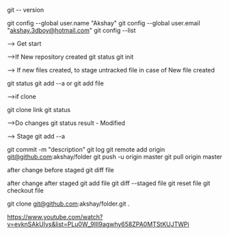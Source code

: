 git -- version

git config --global user.name "Akshay"
git config --global user.email "akshay.3dboy@hotmail.com"
git config --list

--> Get start

-->If New repository created 
git status
git init

--> If new files created, to stage untracked file in case of New file created 

git status
git add --a
or
git add file

-->if clone

git clone link
git status


-->Do changes
git status
result - Modified

--> Stage
git add --a

git commit -m "description"
git log
git remote add origin git@github.com:akshay/folder
git push -u origin master
git pull origin master

after change before staged
git diff file

after change after staged
git add file
git diff --staged file
git reset file
git checkout file 

git clone git@github.com:akshay/folder.git .

https://www.youtube.com/watch?v=evknSAkUIvs&list=PLu0W_9lII9agwhy658ZPA0MTStKUJTWPi
 
